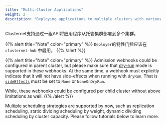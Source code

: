 ```yaml
---
title: "Multi-Cluster Applications"
weight: 2
description: "Deploying applications to multiple clusters with various scheduling strategies"
---
```


Clusternet支持通过一组API将应用程序从托管集群部署到多个集群。

{{% alert title="Note" color="primary" %}}
`Deployer`的特性门控应该在 `clusternet-hub` 中启用。
{{% /alert %}}

{{% alert title="Note" color="primary" %}}
Admission webhooks could be configured in parent cluster, but please make
sure that [dry-run](https://kubernetes.io/docs/reference/access-authn-authz/extensible-admission-controllers/#side-effects) mode
is supported in these webhooks. At the same time, a webhook must explicitly indicate that it will not have side-effects
when running with `dryRun`. That
is [`sideEffects`](https://kubernetes.io/docs/reference/access-authn-authz/extensible-admission-controllers/#side-effects)
must be set to `None` or `NoneOnDryRun`.

While, these webhooks could be configured per child cluster without above limitations as well.
{{% /alert %}}

Multiple scheduling strategies are supported by now, such as replication scheduling, static dividing scheduling by
weight, dynamic dividing scheduling by cluster capacity. Please follow tutorials below to learn more.
